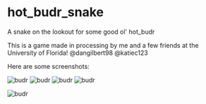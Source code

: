 # hot_budr_snake
A snake on the lookout for some good ol' hot_budr

This is a game made in processing by me and a few friends at the University of Florida!
@dangilbert98
@katiec123

Here are some screenshots:

![budr](../master/hot_budr_snake/Images/screenshot_1.png)
![budr](../master/hot_budr_snake/Images/screenshot_2.png)
![budr](../master/hot_budr_snake/Images/screenshot_3.png)
![budr](../master/hot_budr_snake/Images/screenshot_4.png)


![budr](../master/hot_budr_snake/Images/hot_budr/11.png)
